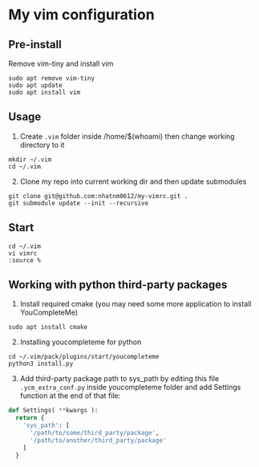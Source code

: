 # My vim configuration

## Pre-install

Remove vim-tiny and install vim

```
sudo apt remove vim-tiny
sudo apt update
sudo apt install vim
```

## Usage

1. Create `.vim` folder inside /home/$(whoami) then change working directory to it

```
mkdir ~/.vim
cd ~/.vim
```

2. Clone my repo into current working dir and then update submodules

```
git clone git@github.com:nhatnm0612/my-vimrc.git .
git submodule update --init --recursive
```

## Start

```
cd ~/.vim
vi vimrc
:source %
```

## Working with python third-party packages

1. Install required cmake (you may need some more application to install
   YouCompleteMe)

```
sudo apt install cmake
```

2. Installing youcompleteme for python

```
cd ~/.vim/pack/plugins/start/youcompleteme
python3 install.py
```

3. Add third-party package path to sys_path by editing this file
   `.ycm_extra_conf.py` inside youcompleteme folder and add Settings function
   at the end of that file:

```python
def Settings( **kwargs ):
  return {
    'sys_path': [
      '/path/to/some/third_party/package',
      '/path/to/another/third_party/package'
    ]
  }
```

